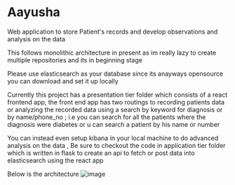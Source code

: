 # Aayusha
Web application to store Patient's records and develop observations and analysis on the data

This follows monolithic architecture in present as im really lazy to create multiple repositories and its in beginning stage

Please use elasticsearch as your database since its anayways opensource you can download and set it up locally

Currently this project has a presentation tier folder which consists of a react frontend app, the front end app has two routings to recording patients data or analyzing the recorded data using a search by keyword for diagnosis or by name/phone_no ; i.e you can search for all the patients where the diagnosis were diabetes or u can search a patient by his name or number

You can instead even setup kibana in your local machine to do advanced analysis on the data , Be sure to checkout the code in application tier folder which is written in flask to create an api to fetch or post data into elasticsearch using the react app

Below is the architecture
![image](https://github.com/RohitX0X/Aayusha/assets/43521824/f7717210-2b0a-431e-a164-06561137d2f1)
